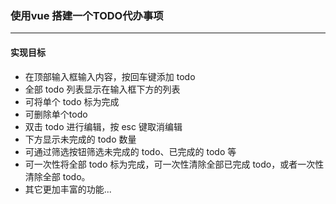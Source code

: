 ### 使用vue 搭建一个TODO代办事项
---
#### 实现目标
* 在顶部输入框输入内容，按回车键添加 todo
* 全部 todo 列表显示在输入框下方的列表
* 可将单个 todo 标为完成
* 可删除单个todo
* 双击 todo 进行编辑，按 esc 键取消编辑
* 下方显示未完成的 todo 数量
* 可通过筛选按钮筛选未完成的 todo、已完成的 todo 等
* 可一次性将全部 todo 标为完成，可一次性清除全部已完成 todo，或者一次性清除全部 todo。
* 其它更加丰富的功能...